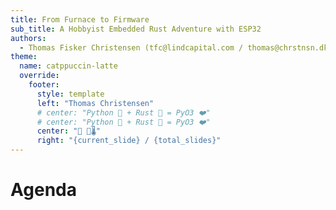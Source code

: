 ```yaml
---
title: From Furnace to Firmware
sub_title: A Hobbyist Embedded Rust Adventure with ESP32
authors:
  - Thomas Fisker Christensen (tfc@lindcapital.com / thomas@chrstnsn.dk)
theme:
  name: catppuccin-latte
  override:
    footer:
      style: template
      left: "Thomas Christensen"
      # center: "Python 🐍 + Rust 🦀 = PyO3 ❤️"
      # center: "Python  + Rust  = PyO3 ❤️"
      center: " 🌊🌡️"
      right: "{current_slide} / {total_slides}"
---
```



# Agenda
